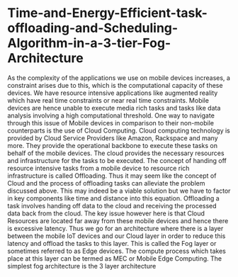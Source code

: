 # Time-and-Energy-Efficient-task-offloading-and-Scheduling-Algorithm-in-a-3-tier-Fog-Architecture

As the complexity of the applications we use on mobile devices increases, a constraint arises due
to this, which is the computational capacity of these devices. We have resource intensive
applications like augmented reality which have real time constraints or near real time constraints.
Mobile devices are hence unable to execute media rich tasks and tasks like data analysis
involving a high computational threshold.
One way to navigate through this issue of Mobile devices in comparison to their non-mobile
counterparts is the use of Cloud Computing. Cloud computing technology is provided by Cloud
Service Providers like Amazon, Rackspace and many more. They provide the operational
backbone to execute these tasks on behalf of the mobile devices. The cloud provides the
necessary resources and infrastructure for the tasks to be executed. The concept of handing off
resource intensive tasks from a mobile device to resource rich infrastructure is called Offloading.
Thus it may seem like the concept of Cloud and the process of offloading tasks can alleviate the
problem discussed above. This may indeed be a viable solution but we have to factor in key
components like time and distance into this equation. Offloading a task involves handing off data
to the cloud and receiving the processed data back from the cloud. The key issue however here is
that Cloud Resources are located far away from these mobile devices and hence there is
excessive latency.
Thus we go for an architecture where there is a layer between the mobile IoT devices and our
Cloud layer in order to reduce this latency and offload the tasks to this layer. This is called the
Fog layer or sometimes referred to as Edge devices. The compute process which takes place at
this layer can be termed as MEC or Mobile Edge Computing. The simplest fog architecture is the
3 layer architecture
